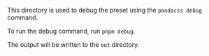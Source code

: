 This directory is used to debug the preset using the `pandacss debug` command.

To run the debug command, run `pnpm debug`.

The output will be written to the `out` directory.


